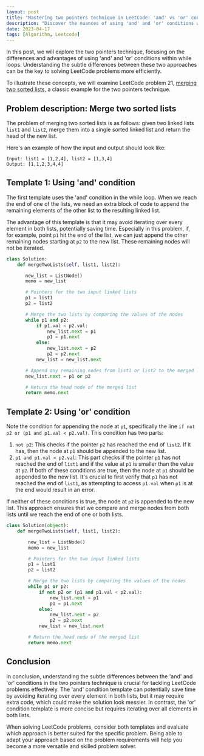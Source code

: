 ```yaml
---
layout: post
title: "Mastering two pointers technique in LeetCode: 'and' vs 'or' conditions"
description: "Discover the nuances of using 'and' and 'or' conditions with the two pointers technique in LeetCode problems, demonstrated through merging two sorted lists."
date: 2023-04-17
tags: [Algorithm, Leetcode]
---
```


In this post, we will explore the two pointers technique, focusing on the differences and advantages of using 'and' and 'or' conditions within while loops. Understanding the subtle differences between these two approaches can be the key to solving LeetCode problems more efficiently.

To illustrate these concepts, we will examine LeetCode problem 21, [merging two sorted lists](https://leetcode.com/problems/merge-two-sorted-lists/), a classic example for the two pointers technique.


## Problem description: Merge two sorted lists
The problem of merging two sorted lists is as follows: given two linked lists `list1` and `list2`, merge them into a single sorted linked list and return the head of the new list.

Here's an example of how the input and output should look like:
```
Input: list1 = [1,2,4], list2 = [1,3,4]
Output: [1,1,2,3,4,4]
```
<!--more-->
## Template 1: Using 'and' condition
The first template uses the 'and' condition in the while loop. When we reach the end of one of the lists, we need an extra block of code to append the remaining elements of the other list to the resulting linked list.

The advantage of this template is that it may avoid iterating over every element in both lists, potentially saving time. Especially in this problem, if, for example, point `p1` hit the end of the list, we can just append the other remaining nodes starting at `p2` to the new list. These remaining nodes will not be iterated.


```python
class Solution:
    def mergeTwoLists(self, list1, list2):

       new_list = ListNode()
       memo = new_list

       # Pointers for the two input linked lists
       p1 = list1
       p2 = list2

       # Merge the two lists by comparing the values of the nodes
       while p1 and p2:
           if p1.val < p2.val:
               new_list.next = p1
               p1 = p1.next
           else:
               new_list.next = p2
               p2 = p2.next
           new_list = new_list.next

       # Append any remaining nodes from list1 or list2 to the merged list
       new_list.next = p1 or p2

       # Return the head node of the merged list
       return memo.next
```

## Template 2: Using 'or' condition
Note the condition for appending the node at `p1`, specifically the line `if not p2 or (p1 and p1.val < p2.val)`. This condition has two parts:

1. `not p2`: This checks if the pointer `p2` has reached the end of `list2`. If it has, then the node at `p1` should be appended to the new list.
2. `p1 and p1.val < p2.val`: This part checks if the pointer `p1` has not reached the end of `list1` and if the value at `p1` is smaller than the value at `p2`. If both of these conditions are true, then the node at `p1` should be appended to the new list. It's crucial to first verify that `p1` has not reached the end of `list1`, as attempting to access `p1.val` when `p1` is at the end would result in an error.

If neither of these conditions is true, the node at `p2` is appended to the new list. This approach ensures that we compare and merge nodes from both lists until we reach the end of one or both lists.

```python
class Solution(object):
    def mergeTwoLists(self, list1, list2):

        new_list = ListNode()
        memo = new_list

        # Pointers for the two input linked lists
        p1 = list1
        p2 = list2

        # Merge the two lists by comparing the values of the nodes
        while p1 or p2:
            if not p2 or (p1 and p1.val < p2.val):
                new_list.next = p1
                p1 = p1.next
            else:
                new_list.next = p2
                p2 = p2.next
            new_list = new_list.next

        # Return the head node of the merged list
        return memo.next

```

## Conclusion
In conclusion, understanding the subtle differences between the 'and' and 'or' conditions in the two pointers technique is crucial for tackling LeetCode problems effectively. The 'and' condition template can potentially save time by avoiding iterating over every element in both lists, but it may require extra code, which could make the solution look messier. In contrast, the 'or' condition template is more concise but requires iterating over all elements in both lists.

When solving LeetCode problems, consider both templates and evaluate which approach is better suited for the specific problem. Being able to adapt your approach based on the problem requirements will help you become a more versatile and skilled problem solver.
